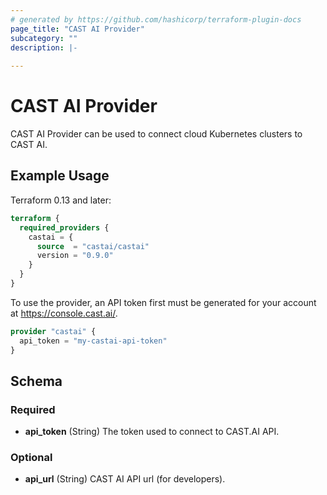 ```yaml
---
# generated by https://github.com/hashicorp/terraform-plugin-docs
page_title: "CAST AI Provider"
subcategory: ""
description: |-
  
---
```


# CAST AI Provider

CAST AI Provider can be used to connect cloud Kubernetes clusters to CAST AI. 

## Example Usage

Terraform 0.13 and later:

```terraform
terraform {
  required_providers {
    castai = {
      source  = "castai/castai"
      version = "0.9.0"
    }
  }
}
```

To use the provider, an API token first must be generated for your account at https://console.cast.ai/.

```terraform
provider "castai" {
  api_token = "my-castai-api-token"
}
```

## Schema

### Required

- **api_token** (String) The token used to connect to CAST.AI API.

### Optional
 
- **api_url** (String) CAST AI API url (for developers).
